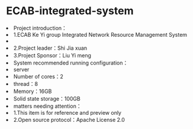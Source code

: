 # ECAB-integrated-system

<li>Project introduction：
<li>1.ECAB Ke Yi group Integrated Network Resource Management System
<li><li>2.Project leader：Shi Jia xuan
<li>3.Project Sponsor：Liu Yi meng
<li>System recommended running configuration：
<li>server
<li>Number of cores：2
<li>thread：8
<li>Memory：16GB
<li>Solid state storage：100GB

<li>matters needing attention：
<li>1.This item is for reference and preview only
<li>2.Open source protocol：Apache License 2.0
